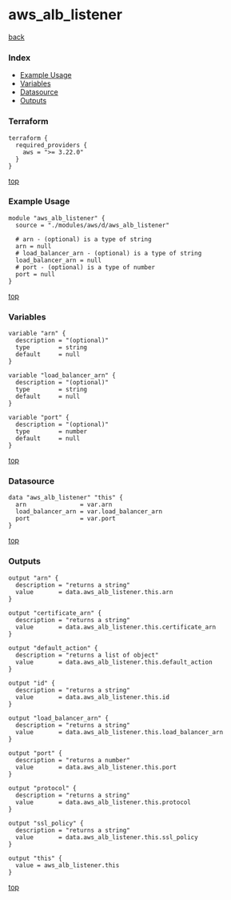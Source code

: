 # aws_alb_listener
[back](../aws.md)
### Index
- [Example Usage](#example-usage)
- [Variables](#variables)
- [Datasource](#datasource)
- [Outputs](#outputs)
### Terraform
```hcl
terraform {
  required_providers {
    aws = ">= 3.22.0"
  }
}
```
[top](#index)
### Example Usage
```hcl
module "aws_alb_listener" {
  source = "./modules/aws/d/aws_alb_listener"

  # arn - (optional) is a type of string
  arn = null
  # load_balancer_arn - (optional) is a type of string
  load_balancer_arn = null
  # port - (optional) is a type of number
  port = null
}
```
[top](#index)
### Variables
```hcl
variable "arn" {
  description = "(optional)"
  type        = string
  default     = null
}

variable "load_balancer_arn" {
  description = "(optional)"
  type        = string
  default     = null
}

variable "port" {
  description = "(optional)"
  type        = number
  default     = null
}
```
[top](#index)

### Datasource
```hcl
data "aws_alb_listener" "this" {
  arn               = var.arn
  load_balancer_arn = var.load_balancer_arn
  port              = var.port
}
```
[top](#index)
### Outputs
```hcl
output "arn" {
  description = "returns a string"
  value       = data.aws_alb_listener.this.arn
}

output "certificate_arn" {
  description = "returns a string"
  value       = data.aws_alb_listener.this.certificate_arn
}

output "default_action" {
  description = "returns a list of object"
  value       = data.aws_alb_listener.this.default_action
}

output "id" {
  description = "returns a string"
  value       = data.aws_alb_listener.this.id
}

output "load_balancer_arn" {
  description = "returns a string"
  value       = data.aws_alb_listener.this.load_balancer_arn
}

output "port" {
  description = "returns a number"
  value       = data.aws_alb_listener.this.port
}

output "protocol" {
  description = "returns a string"
  value       = data.aws_alb_listener.this.protocol
}

output "ssl_policy" {
  description = "returns a string"
  value       = data.aws_alb_listener.this.ssl_policy
}

output "this" {
  value = aws_alb_listener.this
}
```
[top](#index)
